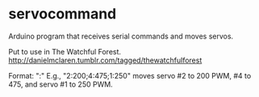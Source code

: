 servocommand
============

Arduino program that receives serial commands and moves servos.

Put to use in The Watchful Forest.
http://danielmclaren.tumblr.com/tagged/thewatchfulforest

Format: "<servo index>:<pulselen>"
E.g., "2:200;4:475;1:250" moves servo #2 to 200 PWM, #4 to 475, and servo #1 to 250 PWM.
